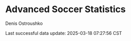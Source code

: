 # Advanced Soccer Statistics
Denis Ostroushko

<!-- gfm -->

Last successful data update: 2025-03-18 07:27:56 CST
